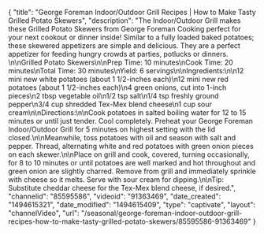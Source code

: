 {
    "title": "George Foreman Indoor\/Outdoor Grill Recipes | How to Make Tasty Grilled Potato Skewers",
    "description": "The Indoor\/Outdoor Grill makes these Grilled Potato Skewers from George Foreman Cooking perfect for your next cookout or dinner inside! Similar to a fully loaded baked potatoes; these skewered appetizers are simple and delicious. They are a perfect appetizer for feeding hungry crowds at parties, potlucks or dinners. \n\nGrilled Potato Skewers\n\nPrep Time: 10 minutes\nCook Time: 20 minutes\nTotal Time: 30 minutes\nYield: 6 servings\n\nIngredients:\n\n12 mini new white potatoes (about 1 1\/2-inches each)\n12 mini new red potatoes (about 1 1\/2-inches each)\n4 green onions, cut into 1-inch pieces\n2 tbsp vegetable oil\n1\/2 tsp salt\n1\/4 tsp freshly ground pepper\n3\/4 cup shredded Tex-Mex blend cheese\n1 cup sour cream\n\nDirections:\n\nCook potatoes in salted boiling water for 12 to 15 minutes or until just tender. Cool completely. Preheat your George Foreman Indoor\/Outdoor Grill for 5 minutes on highest setting with the lid closed.\n\nMeanwhile, toss potatoes with oil and season with salt and pepper. Thread, alternating white and red potatoes with green onion pieces on each skewer.\n\nPlace on grill and cook, covered, turning occasionally, for 8 to 10 minutes or until potatoes are well marked and hot throughout and green onion are slightly charred. Remove from grill and immediately sprinkle with cheese so it melts. Serve with sour cream for dipping.\n\nTip: Substitute cheddar cheese for the Tex-Mex blend cheese, if desired.",
    "channelid": "85595586",
    "videoid": "91363469",
    "date_created": "1494615321",
    "date_modified": "1494615409",
    "type": "captivate",
    "layout": "channelVideo",
    "url": "\/seasonal\/george-foreman-indoor-outdoor-grill-recipes-how-to-make-tasty-grilled-potato-skewers\/85595586-91363469"
}